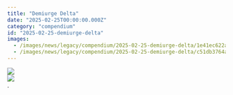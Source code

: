```yaml
---
title: "Demiurge Delta"
date: "2025-02-25T00:00:00.000Z"
category: "compendium"
id: "2025-02-25-demiurge-delta"
images:
  - /images/news/legacy/compendium/2025-02-25-demiurge-delta/1e41ec622aeb488cba0b12006c8ba219_002.webp
  - /images/news/legacy/compendium/2025-02-25-demiurge-delta/c51db3764ac042ec9fc7c6a2d970812c.webp
---
```


![](/images/news/legacy/compendium/2025-02-25-demiurge-delta/1e41ec622aeb488cba0b12006c8ba219_002.webp)  
![](/images/news/legacy/compendium/2025-02-25-demiurge-delta/c51db3764ac042ec9fc7c6a2d970812c.webp)  
.
